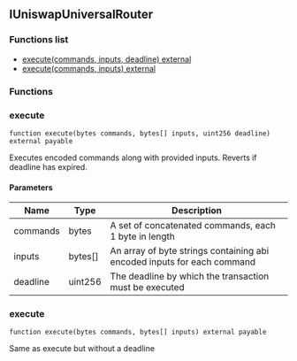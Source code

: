 
## IUniswapUniversalRouter

### Functions list
- [execute(commands, inputs, deadline) external](#execute)
- [execute(commands, inputs) external](#execute)

### Functions
### execute

```solidity
function execute(bytes commands, bytes[] inputs, uint256 deadline) external payable
```
Executes encoded commands along with provided inputs. Reverts if deadline has expired.

#### Parameters

| Name | Type | Description |
| ---- | ---- | ----------- |
| commands | bytes | A set of concatenated commands, each 1 byte in length |
| inputs | bytes[] | An array of byte strings containing abi encoded inputs for each command |
| deadline | uint256 | The deadline by which the transaction must be executed |

### execute

```solidity
function execute(bytes commands, bytes[] inputs) external payable
```
Same as execute but without a deadline

